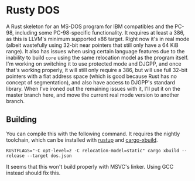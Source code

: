 Rusty DOS
=========

A Rust skeleton for an MS-DOS program for IBM compatibles and the PC-98, including some PC-98-specific functionality. It requires at least a 386, as this is LLVM's minimum supported x86 target. Right now it's in real mode (albeit wastefully using 32-bit near pointers that still only have a 64 KiB range). It also has issues when using certain language features due to the inability to build ``core`` using the same relocation model as the program itself. I'm working on switching it to use protected mode and DJGPP, and once that's working properly, it will still only require a 386, but will use full 32-bit pointers with a flat address space (which is good because Rust has no concept of segmentation), and also have access to DJGPP's standard library. When I've ironed out the remaining issues with it, I'll put it on the master branch here, and move the current real mode version to another branch.

Building
--------

You can compile this with the following command. 
It requires the nightly toolchain, which can be installed with [rustup](https://rustup.rs/) and [cargo-xbuild](https://github.com/rust-osdev/cargo-xbuild).

```
RUSTFLAGS="-C opt-level=z -C relocation-model=static" cargo xbuild --release --target dos.json
```

It seems that this won't build properly with MSVC's linker. Using GCC instead should fix this.
